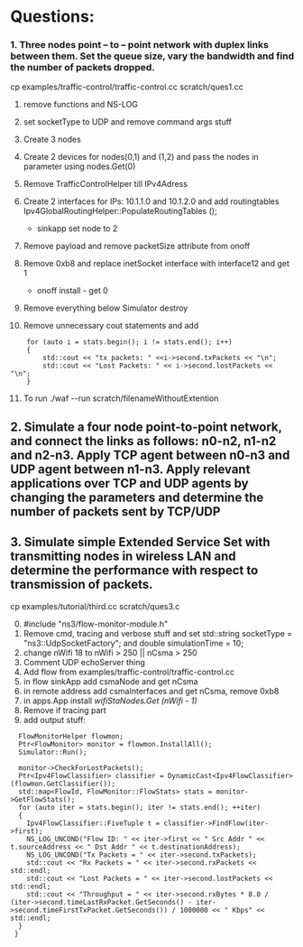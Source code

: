# Questions:

### 1. Three nodes point – to – point network with duplex links between them. Set the queue size, vary the bandwidth and find the number of packets dropped.

cp examples/traffic-control/traffic-control.cc scratch/ques1.cc

1. remove functions and NS-LOG
2. set socketType to UDP and remove command args stuff
3. Create 3 nodes
4. Create 2 devices for nodes(0,1) and (1,2) and pass the nodes in parameter using nodes.Get(0)
5. Remove TrafficControlHelper till IPv4Adress
6. Create 2 interfaces for IPs: 10.1.1.0 and 10.1.2.0 and add routingtables Ipv4GlobalRoutingHelper::PopulateRoutingTables ();

   - sinkapp set node to 2

7. Remove payload and remove packetSize attribute from onoff
8. Remove 0xb8 and replace inetSocket interface with interface12 and get 1
   - onoff install - get 0
9. Remove everything below Simulator destroy
10. Remove unnecessary cout statements and add

```
    for (auto i = stats.begin(); i != stats.end(); i++)
    {
        std::cout << "tx packets: " <<i->second.txPackets << "\n";
        std::cout << "Lost Packets: " << i->second.lostPackets << "\n";
    }
```

11. To run ./waf --run scratch/filenameWithoutExtention

## 2. Simulate a four node point-to-point network, and connect the links as follows: n0-n2, n1-n2 and n2-n3. Apply TCP agent between n0-n3 and UDP agent between n1-n3. Apply relevant applications over TCP and UDP agents by changing the parameters and determine the number of packets sent by TCP/UDP

## 3. Simulate simple Extended Service Set with transmitting nodes in wireless LAN and determine the performance with respect to transmission of packets.

cp examples/tutorial/third.cc scratch/ques3.c

0. #include "ns3/flow-monitor-module.h"
1. Remove cmd, tracing and verbose stuff and set std::string socketType = "ns3::UdpSocketFactory"; and double simulationTime = 10;
2. change nWifi 18 to nWifi > 250 || nCsma > 250
3. Comment UDP echoServer thing
4. Add flow from examples/traffic-control/traffic-control.cc
5. in flow sinkApp add csmaNode and get nCsma
6. in remote address add csmaInterfaces and get nCsma, remove 0xb8
7. in apps.App install _wifiStaNodes.Get (nWifi - 1)_
8. Remove if tracing part
9. add output stuff:

```
  FlowMonitorHelper flowmon;
  Ptr<FlowMonitor> monitor = flowmon.InstallAll();
  Simulator::Run();

  monitor->CheckForLostPackets();
  Ptr<Ipv4FlowClassifier> classifier = DynamicCast<Ipv4FlowClassifier>(flowmon.GetClassifier());
  std::map<FlowId, FlowMonitor::FlowStats> stats = monitor->GetFlowStats();
  for (auto iter = stats.begin(); iter != stats.end(); ++iter)
  {
    Ipv4FlowClassifier::FiveTuple t = classifier->FindFlow(iter->first);
    NS_LOG_UNCOND("Flow ID: " << iter->first << " Src Addr " << t.sourceAddress << " Dst Addr " << t.destinationAddress);
    NS_LOG_UNCOND("Tx Packets = " << iter->second.txPackets);
    std::cout << "Rx Packets = " << iter->second.rxPackets << std::endl;
    std::cout << "Lost Packets = " << iter->second.lostPackets << std::endl;
    std::cout << "Throughput = " << iter->second.rxBytes * 8.0 / (iter->second.timeLastRxPacket.GetSeconds() - iter->second.timeFirstTxPacket.GetSeconds()) / 1000000 << " Kbps" << std::endl;
  }
 }
```
